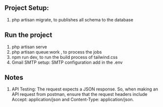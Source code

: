 
## Project Setup:

1. php artisan migrate, to publishes all schema to the database <br />

## Run the project

1. php artisan serve  <br />
2. php artisan queue:work , to process the jobs  <br />
3. npm run dev, to run the build process of tailwind.css  <br />
4. Gmail SMTP setup: SMTP configuration add in the .env <br />

## Notes
1. API Testing: The request expects a JSON response. So, when making an API request from postman, ensure that the request headers include Accept: application/json and Content-Type: application/json.